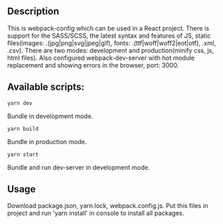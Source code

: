 ## Description

This is webpack-config which can be used in a React project. There is support for the SASS/SCSS, the latest syntax and features of JS, static files(images: .(jpg|png|svg|jpeg|gif),
fonts: .(ttf|woff|woff2|eot|otf), .xml, .csv). There are two modes: development and production(minify css, js, html files).
Also configured webpack-dev-server with hot module replacement and showing errors in the browser, port: 3000.

## Available scripts:

```
yarn dev
```

Bundle in development mode.

```
yarn build
```

Bundle in production mode.

```
yarn start
```

Bundle and run dev-server in development mode.

## Usage

Download package.json, yarn.lock, webpack.config.js. Put this files in project and run 'yarn install' in console to install all packages.
